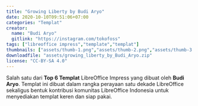 ```yaml
---
title: "Growing Liberty by Budi Aryo"
date: 2020-10-10T09:51:06+07:00
categories: "Templat"
creator: 
  name: "Budi Aryo"
  gitlink: "https://instagram.com/tokofoss"
tags: ["libreoffice impress","template","templat"]
thumbnails: ["assets/thumb-1.png","assets/thumb-2.png","assets/thumb-3.png"]
downloadfile: "assets/growing_liberty_by_Budi_Aryo.zip"
license: "CC-BY-SA 4.0"
---
```

Salah satu dari **Top 6 Templat** LibreOffice Impress yang dibuat oleh **Budi Aryo**. Templat ini dibuat dalam rangka perayaan satu dekade LibreOffice sekaligus bentuk kontribusi komunitas LibreOffice Indonesia untuk menyediakan templat keren dan siap pakai.